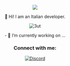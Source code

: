 <p align="center"> <img src="https://thumbs.gfycat.com/EthicalObedientCirriped-size_restricted.gif" /> </p>

<p align="center"> 👋 Hi! I am an Italian developer.</p>




<p align="center"> <img src="https://komarev.com/ghpvc/?username=3ut&label=Profile%20views&color=0e75b6&style=flat" alt="3ut" /> </p>

<p align="center"> - 🔭 I’m currently working on ...</p>



<h3 align="center">Connect with me:</h3>
<p align="center">
    <a href="https://discordapp.com/users/853374852559274014">
   <img alt="Discord" src="https://img.shields.io/badge/swaps%236666-Discord-%231c03fc'"></a>  
</p>
